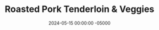 ---
layout: post
title:  "Roasted Pork Tenderloin & Veggies"
date:   2024-05-15 00:00:00 -05000
categories: 
- Recipes
- Ground Meat
permalink: /recipes/pork-tenderloin
image: /assets/Food/Ground Meat/Pork Tenderloin/pork-tenderloin.jpg
ing: porktenderloin-ing
facts: porktenderloin-facts
section1: Meat
start2: Sweet potato, unprepared, raw
section2: Potatoes & Veggies
start3: 
section3: 
start4: 
section4: 
start5: 
section5: 
Prep: 15
Rest: 
Cook: 45
Source1: https://www.youtube.com/watch?v=T1uUQgcWVYQ
Source2: 
whisk: https://s.samsungfood.com/ca4Z1
tags: 
- pork
- tenderloin
- sweet potato
- air fryer
- oven
- roast
- simply roasted
- broccoli
- baked potato
- vic
Description: I've never been a big fan of pork, but I've been wanting to give it a try, and I found some on sale a few days ago. Pork tenderloin is a very lean but still juicy cut of meat, as long as you cook it properly. It's also fairly cheap too, this was only $2.69 for 1 lb. I've paired this with a side of <a href="baked-sweet-potato">Baked Sweet Potatoes</a> and <a href="roasted-vegetables">Simply Roasted Vegetables</a>, but feel free to throw it together with whatever you have in your fridge
Instructions: 
- Trim any excess fat off the side of the meat, and cut into 4 pieces. Light season all sides with salt, pepper, and garlic<br><br>

- Preheat a pan over medium high heat with a spray of oil. Cook for 1.5-2 minutes before flipping the meat. The goal here is to brown all 4 sides, not to cook the meat through. Use tongs to flip the meat and brown all the sides, and then remove from the heat<br><br>

- Line a cookie sheet with parchment, and add your meat. Bake in a preheated 350F oven for 13-15 minutes, or until the pork is 150F. Let the meat rest for a few minutes before slicing<br><br>

- To keep things simple, I'll just be pairing the pork with some <a href="baked-sweet-potato">Baked Sweet Potatoes</a> and <a href="roasted-vegetables">Simply Roasted Vegetables</a>. You can check out those simple recipes, but I'll give you the short version here<br><br>

- For the potatoes - wash with a brush, poke with a fork, wrap in aluminum foil, and air fry at 400F for about 45 minutes<br><br>

- For the broccoli - take your defrosted bag of broccoli, and add to a parchment lined cookie sheet. Add some oil, season to taste with lemon pepper and garlic powder, and roast in the oven for about 45 minutes at 350F
---